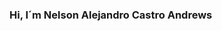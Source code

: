 ### Hi, I´m Nelson Alejandro Castro Andrews 
<picture>
  <source media="(prefers-color-scheme: dark)" srcset="https://raw.githubusercontent.com/l33pif/l33pif/master/Images/Hi.gif">
</picture>

<!--
**Armegas/Armegas** is a ✨ _special_ ✨ repository because its `README.md` (this file) appears on your GitHub profile.

Here are some ideas to get you started:

- 🔭 I’m currently working on ...
- 🌱 I’m currently learning ...
- 👯 I’m looking to collaborate on ...
- 🤔 I’m looking for help with ...
- 💬 Ask me about ...
- 📫 How to reach me: ...
- 😄 Pronouns: ...
- ⚡ Fun fact: ...
-->
